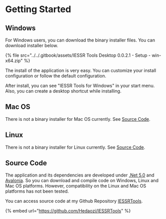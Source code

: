 # Getting Started

## Windows

For Windows users, you can download the binary installer files. You can download installer below.

{% file src="../../.gitbook/assets/IESSR Tools Desktop 0.0.2.1 - Setup - win-x64.zip" %}

The install of the application is very easy. You can customize your install configuration or follow the default configuration.&#x20;

After install, you can see "IESSR Tools for Windows" in your start menu. Also, you can create a desktop shortcut while installing.

## Mac OS

There is not a binary installer for Mac OS currently. See [Source Code](./#source-code).

## Linux

There is not a binary installer for Linux currently. See [Source Code](./#source-code).

## Source Code

The application and its dependencies are developed under [.Net 5.0](https://docs.microsoft.com/en-us/dotnet/fundamentals/) and [Avalonia](https://avaloniaui.net). So you can download and compile code on Windows, Linux and Mac OS platforms. However, compatibility on the Linux and Mac OS platforms has not been tested.&#x20;

You can access source code at my Github Repository [IESSRTools](https://github.com/Hedaozi/IESSRTools).

{% embed url="https://github.com/Hedaozi/IESSRTools" %}

